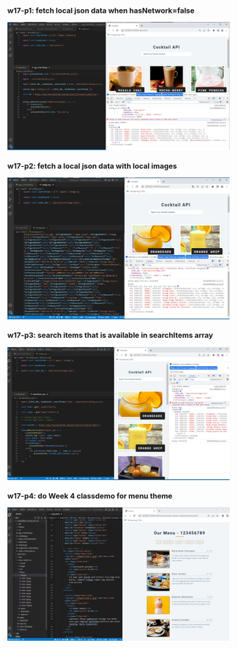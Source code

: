 ### w17-p1: fetch local json data when hasNetwork=false
![](w17-p1.png)

### w17-p2: fetch a local json data with local images

![](w17-p2.png)

### w17-p3: search items that is available in searchItems array

![](w17-p3.png)

### w17-p4: do Week 4 classdemo for menu theme

![](w17-p4.png)